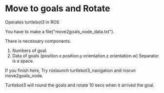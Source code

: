 # Move to goals and Rotate
Operates turtlebot3 in ROS

You have to make a file("move2goals_node_data.txt").

There is necessary components.
1) Numbers of goal.
2) Data of goals (position.x position.y orientation.z orientation.w)
   Separator is a space.

If you finish here, Try roslaunch turtlebot3_navigation and rosrun move2goals_node.

Turtlebot3 will round the goals and rotate 10 secs when it arrived the goal.
